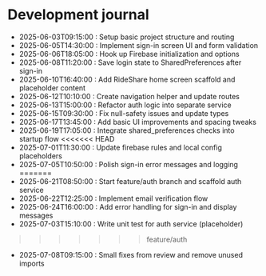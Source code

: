 ﻿# Development journal
- 2025-06-03T09:15:00 : Setup basic project structure and routing
- 2025-06-05T14:30:00 : Implement sign-in screen UI and form validation
- 2025-06-06T18:05:00 : Hook up Firebase initialization and options
- 2025-06-08T11:20:00 : Save login state to SharedPreferences after sign-in
- 2025-06-10T16:40:00 : Add RideShare home screen scaffold and placeholder content
- 2025-06-12T10:10:00 : Create navigation helper and update routes
- 2025-06-13T15:00:00 : Refactor auth logic into separate service
- 2025-06-15T09:30:00 : Fix null-safety issues and update types
- 2025-06-17T13:45:00 : Add basic UI improvements and spacing tweaks
- 2025-06-19T17:05:00 : Integrate shared_preferences checks into startup flow
<<<<<<< HEAD
- 2025-07-01T11:30:00 : Update firebase rules and local config placeholders
- 2025-07-05T10:50:00 : Polish sign-in error messages and logging
=======
- 2025-06-21T08:50:00 : Start feature/auth branch and scaffold auth service
- 2025-06-22T12:25:00 : Implement email verification flow
- 2025-06-24T16:00:00 : Add error handling for sign-in and display messages
- 2025-07-03T15:10:00 : Write unit test for auth service (placeholder)
>>>>>>> feature/auth
- 2025-07-08T09:15:00 : Small fixes from review and remove unused imports
